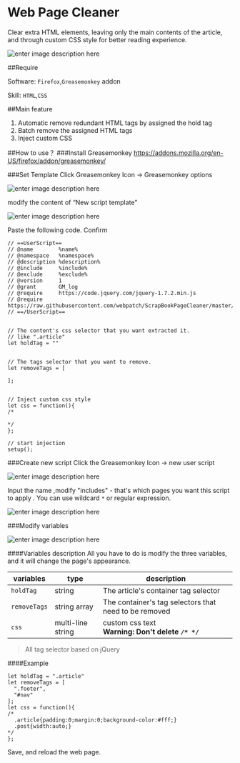 # Web Page Cleaner
Clear extra HTML elements, leaving only the main contents of the article, and through custom CSS style for better reading experience.

![enter image description here](https://raw.githubusercontent.com/webpatch/Web-Page-Cleaner/master/screenshot/e_preview.gif)

##Require

Software: `Firefox`,`Greasemonkey` addon

Skill: `HTML`,`CSS`

##Main feature

1. Automatic remove redundant HTML tags by assigned the hold tag
2. Batch remove the assigned HTML tags
3. Inject custom CSS

##How to use？
###Install Greasemonkey
https://addons.mozilla.org/en-US/firefox/addon/greasemonkey/

###Set Template
Click Greasemonkey Icon -> Greasemonkey options 

![enter image description here](https://raw.githubusercontent.com/webpatch/Web-Page-Cleaner/master/screenshot/e_1.png)

modify the content of “New script template” 

![enter image description here](https://raw.githubusercontent.com/webpatch/Web-Page-Cleaner/master/screenshot/e_3.png)

Paste the following code. Confirm
```
// ==UserScript==
// @name        %name%
// @namespace   %namespace%
// @description %description%
// @include     %include%
// @exclude     %exclude%
// @version     1
// @grant       GM_log
// @require     https://code.jquery.com/jquery-1.7.2.min.js
// @require     https://raw.githubusercontent.com/webpatch/ScrapBookPageCleaner/master/comm.js
// ==/UserScript==


// The content's css selector that you want extracted it.
// like ".article"
let holdTag = ""


// The tags selector that you want to remove. 
let removeTags = [
  
];


// Inject custom css style
let css = function(){  
/* 
  
*/
};

// start injection
setup();
```
###Create new script
Click the Greasemonkey Icon -> new user script

![enter image description here](https://raw.githubusercontent.com/webpatch/Web-Page-Cleaner/master/screenshot/e_1.png)

Input the name ,modify "includes" - that's which pages you want this script to apply . You can use wildcard `*` or regular expression.

![enter image description here](https://raw.githubusercontent.com/webpatch/Web-Page-Cleaner/master/screenshot/e_4.png)

###Modify variables 

![enter image description here](https://raw.githubusercontent.com/webpatch/Web-Page-Cleaner/master/screenshot/e_2.png)

####Variables description
All you have to do is modify the three variables, and it will change the page's appearance.

|variables|type|description|
|-|-|-|
|`holdTag`|string|The article's container tag selector|
|`removeTags`|string array|The container's tag selectors that need to be removed|
|`css`|multi-line string|custom css text <br><b>Warning: Don't delete `/* */`<b>|

> All tag selector based on jQuery

####Example

```
let holdTag = ".article"
let removeTags = [
  ".footer",
  "#nav"
];
let css = function(){  
/* 
  .article{padding:0;margin:0;background-color:#fff;}
  .post{width:auto;}
*/
};
```
Save, and reload the web page.

